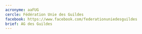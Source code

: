 ```yaml
---
acronyme: aaFUG
cercle: Fédération Unie des Guildes
facebook: https://www.facebook.com/federationuniedesguildes
brief: AG des Guildes
---
```

